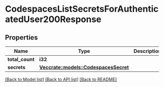# CodespacesListSecretsForAuthenticatedUser200Response

## Properties

Name | Type | Description | Notes
------------ | ------------- | ------------- | -------------
**total_count** | **i32** |  | 
**secrets** | [**Vec<crate::models::CodespacesSecret>**](codespaces-secret.md) |  | 

[[Back to Model list]](../README.md#documentation-for-models) [[Back to API list]](../README.md#documentation-for-api-endpoints) [[Back to README]](../README.md)


